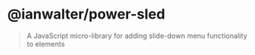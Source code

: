# @ianwalter/power-sled
> A JavaScript micro-library for adding slide-down menu functionality to
> elements



